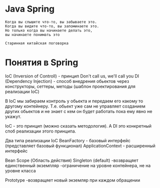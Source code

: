 Java Spring
===============================
    Когда вы слышите что-то, вы забываете это.
    Когда вы видите что-то, вы запоминаете это.
    Но только когда вы начинаете делать это,
    вы начинаете понимать это

    Старинная китайская поговорка

Понятия в Spring
===============
IoC (Inversion of Controll) - принцип Don't call us, we'll call you
DI (Dependency Injection) - способ внедрения обьектов через конструкторы, сеттеры, методы (шаблон проектирования для реализации IoC)

В IoC мы забираем контроль у обьекта и передаем его какому то другому контейнеру. Т.е. обьект уже сам не управляет созданием других обьектов и не знает с кем он будет работать пока ему явно не укажут.

IoC - это принцип (можно сказать методология). А DI это конкретный споб реализации этого принципа.

Два типа реализации IoC
BeanFactory - базовый интерфейс (представляет базовый функционал)
ApplicationContext - расширенный интерфейс

Bean Scope (Область действия)
Singleton (default)
-возвращяет единственный экземпляр
-ограничение на уровне контейнера, не на уровне класса

Prototype
-возвращяет новый экземляр при каждом обращении

